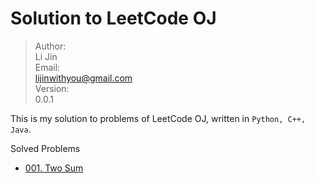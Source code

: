 # Solution to LeetCode OJ

> Author: <br>
> Li Jin <br>
> Email: <br>
> lijinwithyou@gmail.com <br>
> Version: <br>
> 0.0.1 <br>

This is my solution to problems of LeetCode OJ, written in `Python, C++, Java`.

Solved Problems
- [001. Two Sum](https://leetcode.com/problems/two-sum/)
